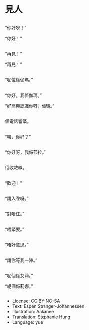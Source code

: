 # 見人

##
“你好呀！”

“你好！”

##
“再見！”

“再見！”

##
“呢位係伽瑪。”

##
“你好，我係伽瑪。”

“好高興認識你呀，伽瑪。”

##
個電話響緊。

##
“喂，你好？”

##
“你好呀，我係莎拉。”

##
佢收咗線。

##
“歡迎！”

##
“請入嚟呀。”

##
“對唔住。”

##
“唔緊要。”

##
“唔好意思。”

##
“請你等我一陣。”

##
“呢個係艾莉。”

“呢個係莉娜。”

##
* License: CC BY-NC-SA
* Text: Espen Stranger-Johannessen
* Illustration: Aakanee
* Translation: Stephanie Hung
* Language: yue
